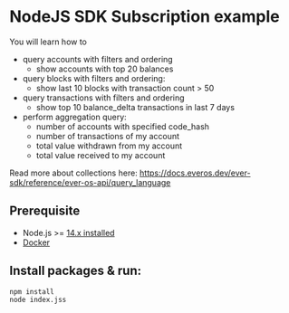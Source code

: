 # NodeJS SDK Subscription example

You will learn how to
- query accounts with filters and ordering
  - show accounts with top 20 balances
- query blocks with filters and ordering:
  - show last 10 blocks with transaction count > 50
- query transactions with filters and ordering
  - show top 10 balance_delta transactions in last 7 days
- perform aggregation query: 
  - number of accounts with specified code_hash
  - number of transactions of my account
  - total value withdrawn from my account
  - total value received to my account
  
Read more about collections here: https://docs.everos.dev/ever-sdk/reference/ever-os-api/query_language


## Prerequisite

* Node.js >= [14.x installed](https://nodejs.org)
* [Docker](https://docs.docker.com/desktop/#download-and-install)


## Install packages & run:

```sh
npm install
node index.jss
```
